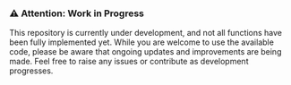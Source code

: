 ### ⚠️ **Attention: Work in Progress**

This repository is currently under development, and not all functions have been fully implemented yet. While you are welcome to use the available code, please be aware that ongoing updates and improvements are being made. Feel free to raise any issues or contribute as development progresses.
